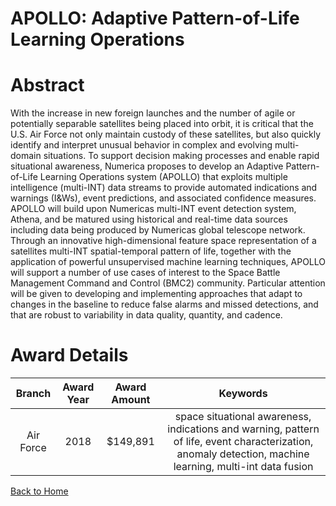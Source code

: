 
APOLLO: Adaptive Pattern-of-Life Learning Operations
====================================================

# Abstract


With the increase in new foreign launches and the number of agile or potentially separable satellites being placed into orbit, it is critical that the U.S. Air Force not only maintain custody of these satellites, but also quickly identify and interpret unusual behavior in complex and evolving multi-domain situations. To support decision making processes and enable rapid situational awareness, Numerica proposes to develop an Adaptive Pattern-of-Life Learning Operations system (APOLLO) that exploits multiple intelligence (multi-INT) data streams to provide automated indications and warnings (I&Ws), event predictions, and associated confidence measures. APOLLO will build upon Numericas multi-INT event detection system, Athena, and be matured using historical and real-time data sources including data being produced by Numericas global telescope network. Through an innovative high-dimensional feature space representation of a satellites multi-INT spatial-temporal pattern of life, together with the application of powerful unsupervised machine learning techniques, APOLLO will support a number of use cases of interest to the Space Battle Management Command and Control (BMC2) community. Particular attention will be given to developing and implementing approaches that adapt to changes in the baseline to reduce false alarms and missed detections, and that are robust to variability in data quality, quantity, and cadence.  

# Award Details

|Branch|Award Year|Award Amount|Keywords|
| :---: | :---: | :---: | :---: |
|Air Force|2018|$149,891|space situational awareness, indications and warning, pattern of life, event characterization, anomaly detection, machine learning, multi-int data fusion|
  
  


[Back to Home](https://github.com/chrischow/dod_sbir_awards/DJ/#1424)